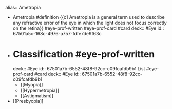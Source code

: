 alias:: Ametropia

- Ametropia #definition {{c1 Ametropia is a general term used to describe any refractive error of the eye in which the light does not focus correctly on the retina}} #eye-prof-written #eye-prof-card #card
  deck:: #Eye
  id:: 67501a5c-168c-4976-a757-fdfe7de9f63c
- # Classification #eye-prof-written  
  deck:: #Eye
  id:: 67501a7b-6552-48f8-92cc-c09fcafdb9b1
  List #eye-prof-card #card
  deck:: #Eye
  id:: 67501a7b-6552-48f8-92cc-c09fcafdb9b1
	- [[Myopia]]
	- [[Hypermetropia]]
	- [[Astigmatism]]
- [[Presbyopia]]